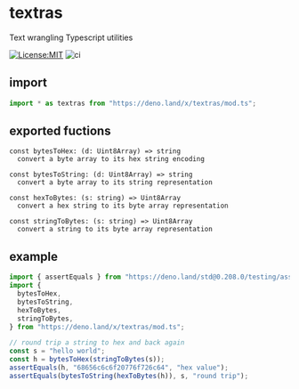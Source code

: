 # textras

Text wrangling Typescript utilities

[![License:MIT](https://img.shields.io/badge/License-MIT-yellow.svg)](https://opensource.org/licenses/MIT)
![ci](https://github.com/bradclawsie/textras/workflows/ci/badge.svg)

## import

```ts
import * as textras from "https://deno.land/x/textras/mod.ts";
```

## exported fuctions

```
const bytesToHex: (d: Uint8Array) => string
  convert a byte array to its hex string encoding

const bytesToString: (d: Uint8Array) => string
  convert a byte array to its string representation

const hexToBytes: (s: string) => Uint8Array
  convert a hex string to its byte array representation

const stringToBytes: (s: string) => Uint8Array
  convert a string to its byte array representation
```

## example

```ts
import { assertEquals } from "https://deno.land/std@0.208.0/testing/asserts.ts";
import {
  bytesToHex,
  bytesToString,
  hexToBytes,
  stringToBytes,
} from "https://deno.land/x/textras/mod.ts";

// round trip a string to hex and back again
const s = "hello world";
const h = bytesToHex(stringToBytes(s));
assertEquals(h, "68656c6c6f20776f726c64", "hex value");
assertEquals(bytesToString(hexToBytes(h)), s, "round trip");
```
